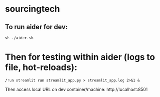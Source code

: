 # sourcingtech

## To run aider for dev:
```
sh ./aider.sh
```
# Then for testing within aider (logs to file, hot-reloads):
```
/run streamlit run streamlit_app.py > streamlit_app.log 2>&1 & 
```
Then access local URL on dev container/machine: http://localhost:8501
